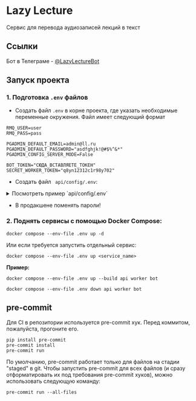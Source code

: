 # Lazy Lecture

Сервис для перевода аудиозаписей лекций в текст

## Ссылки

Бот в Телеграме - [@LazyLectureBot](https://t.me/LazyLectureBot)

## Запуск проекта
### 1. Подготовка `.env` файлов
  - Создать файл `.env` в корне проекта, где указать необходимые переменные окружения. Файл имеет следующий формат

```env
RMQ_USER=user
RMQ_PASS=pass

PGADMIN_DEFAULT_EMAIL=admin@ll.ru
PGADMIN_DEFAULT_PASSWORD="asdfghjk!@#$%^&*"
PGADMIN_CONFIG_SERVER_MODE=False

BOT_TOKEN="СЮДА_ВСТАВЛЯЕТЕ_ТОКЕН"
SECRET_WORKER_TOKEN="q8yn12312c1r98y702"

```
  - Создать файл ` api/config/.env`:
<details>
<summary>Посмотреть пример `api/config/.env`</summary>

```env
# Admin User
ADMIN_USERNAME=admin
ADMIN_PASSWORD=Kartoshe4ku?
ADMIN_EMAIL=admin@admin.admin

# JWT Token
SECRET_KEY=s3cr3t_k3y
ACCESS_TOKEN_EXPIRE_MINUTES=30
REFRESH_TOKEN_EXPIRE_DAYS=30

# Database
POSTGRES_USER=user
POSTGRES_PASSWORD=password
POSTGRES_DB=database
POSTGRES_HOST=postgres
POSTGRES_PORT=5432

# Database Healthcheck
PGUSER=$POSTGRES_USER
PGDATABASE=$POSTGRES_DB

# Object storage path
OBJECT_STORAGE_PATH=/object_storage

# Task queue connection
PIKA_HOST=rabbitmq
PIKA_PORT=5672
PIKA_USER=user
PIKA_PASS=pass
PIKA_QUEUE=task_queue
```
</details>

  - В продакшене поменять пароли!

### 2. Поднять сервисы с помощью Docker Compose:

```shell
docker compose --env-file .env up -d
```

Или если требуется запустить отдельный сервис:

```shell
docker compose --env-file .env up <service_name>
```
**Пример:**
```shell
docker compose --env-file .env up --build api worker bot
```
```shell
docker compose --env-file .env down api worker bot
```
## pre-commit

Для CI в репозитории используется pre-commit хук. Перед коммитом, пожалуйста, прогоните его.

```shell
pip install pre-commit
pre-commit install
pre-commit run
```

По умолчанию, pre-commit работает только для файлов на стадии "staged" в git. Чтобы запустить
pre-commit для всех файлов (и сразу отформатировать их под требования pre-commit хуков),
можно использовать следующую команду:

```shell
pre-commit run --all-files
```
